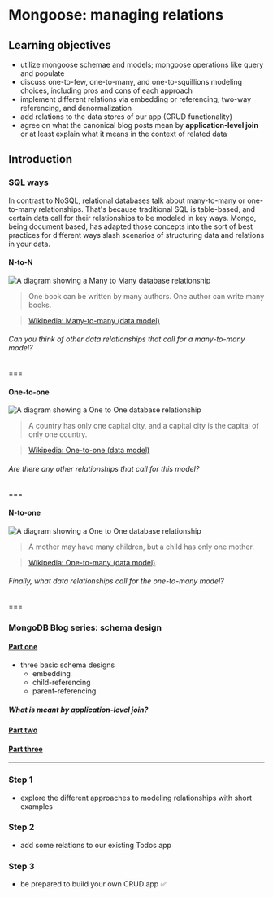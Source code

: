 # Mongoose: managing relations

## Learning objectives

* utilize mongoose schemae and models; mongoose operations like query and populate 
* discuss one-to-few, one-to-many, and one-to-squillions modeling choices, including pros and cons of each approach
* implement different relations via embedding or referencing, two-way referencing, and denormalization
* add relations to the data stores of our app (CRUD functionality)
* agree on what the canonical blog posts mean by __application-level join__ or at least explain what it means in the context of related data

## Introduction

### SQL ways

In contrast to NoSQL, relational databases talk about many-to-many or one-to-many relationships. That's because traditional SQL is table-based, and certain data call for their relationships to be modeled in key ways. Mongo, being document based, has adapted those concepts into the sort of best practices for different ways slash scenarios of structuring data and relations in your data.

#### N-to-N

![A diagram showing a Many to Many database relationship](https://upload.wikimedia.org/wikipedia/commons/thumb/c/c4/CPT-Databases-ManytoMany.svg/460px-CPT-Databases-ManytoMany.svg.png)
> One book can be written by many authors. One author can write many books.

> [Wikipedia: Many-to-many (data model)](https://en.wikipedia.org/w/index.php?title=Many-to-many_(data_model)&oldid=726249648)

###### Can you think of other data relationships that call for a many-to-many model?

===

#### One-to-one
![A diagram showing a One to One database relationship](https://upload.wikimedia.org/wikipedia/commons/thumb/f/f7/CPT-Databases-OnetoOne.svg/500px-CPT-Databases-OnetoOne.svg.png)
> A country has only one capital city, and a capital city is the capital of only one country.

> [Wikipedia: One-to-one (data model)](https://en.wikipedia.org/wiki/One-to-one_(data_model))

###### Are there any other relationships that call for this model?

===

#### N-to-one
![A diagram showing a One to One database relationship](https://upload.wikimedia.org/wikipedia/commons/thumb/2/26/CPT-Databases-OnetoMany.svg/500px-CPT-Databases-OnetoMany.svg.png)
> A mother may have many children, but a child has only one mother.

> [Wikipedia: One-to-many (data model)](https://en.wikipedia.org/wiki/One-to-many_(data_model))

###### Finally, what data relationships  call for the one-to-many model?

===

### MongoDB Blog series: schema design

#### [Part one](http://blog.mongodb.org/post/87200945828/6-rules-of-thumb-for-mongodb-schema-design-part-1)

* three basic schema designs
    - embedding
    - child-referencing
    - parent-referencing
  
##### What is meant by __application-level join?__

#### [Part two](http://blog.mongodb.org/post/87892923503/6-rules-of-thumb-for-mongodb-schema-design-part-2)

#### [Part three](http://blog.mongodb.org/post/88473035333/6-rules-of-thumb-for-mongodb-schema-design-part-3)

---

### Step 1

* explore the different approaches to modeling relationships with short examples

### Step 2

* add some relations to our existing Todos app


### Step 3

* be prepared to build your own CRUD app :white_check_mark:
